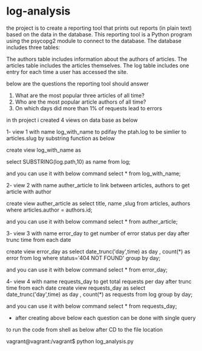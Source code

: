 # log-analysis
the project is to create a reporting tool that prints out reports (in plain text) based on the data in the database. 
This reporting tool is a Python program using the psycopg2 module to connect to the database.
The database includes three tables:

The authors table includes information about the authors of articles.
The articles table includes the articles themselves.
The log table includes one entry for each time a user has accessed the site.

below are the questions the reporting tool should answer
1. What are the most popular three articles of all time? 
2. Who are the most popular article authors of all time?
3. On which days did more than 1% of requests lead to errors

in th project i created 4 views on data base as below

1- view 1 with name log_with_name to pdifay the ptah.log to be simlier to articles.slug by substring function as below

create view log_with_name as

select SUBSTRING(log.path,10) as name from log;

and you can use it with below  command 
 select * from log_with_name;  

2- view 2 with name auther_article  to link between articles, authors to get article with author

create view auther_article as
select title, name ,slug
from articles, authors
where articles.author = authors.id;

and you can use it with below command 
 select * from auther_article;  

3- view 3 with name error_day  to get number of error status per day after trunc time from each date

create view error_day as
select date_trunc('day',time) as day , count(*) as error from log
where status='404 NOT FOUND'
group by day;

and you can use it with below command 
 select * from error_day; 

4- view 4 with name requests_day to get total requests per day after trunc time from each date
create view requests_day as
select date_trunc('day',time) as day , count(*) as requests from log
group by day;

and you can use  it with below command 
 select * from requests_day; 

- after creating above below each question can be done with single query


 to run the code from shell as below after CD to the file location 

vagrant@vagrant:/vagrant$ python log_analysis.py


